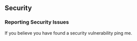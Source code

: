 ## Security

### Reporting Security Issues

If you believe you have found a security vulnerability ping me.
